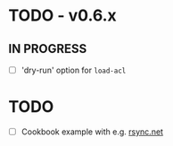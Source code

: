 # TODO - v0.6.x

## IN PROGRESS

- [ ] 'dry-run' option for `load-acl`

# TODO

- [ ] Cookbook example with e.g. [rsync.net](https://www.rsync.net)